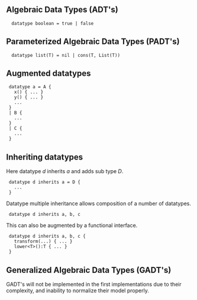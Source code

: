## Algebraic Data Types (ADT's)

`  datatype boolean = true | false`

## Parameterized Algebraic Data Types (PADT's)

`  datatype list(T) = nil | cons(T, List(T))`

## Augmented datatypes
```
 datatype a = A {
   x() { ... }
   y() { ... }
   ...
 }
 | B {
   ...
 }
 | C {
   ...
 }
```

## Inheriting datatypes
Here datatype *d* inherits *a* and adds sub type *D*.
```
 datatype d inherits a = D {
   ...
 }
```
Datatype multiple inheritance allows composition of a number of datatypes.
```
 datatype d inherits a, b, c
```
This can also be augmented by a functional interface.
```
 datatype d inherits a, b, c {
   transform(...) { ... }
   lower<T>():T { ... }
 }
```
## Generalized Algebraic Data Types (GADT's)

GADT's will not be implemented in the first implementations due to their complexity, and inability to normalize their model properly.
